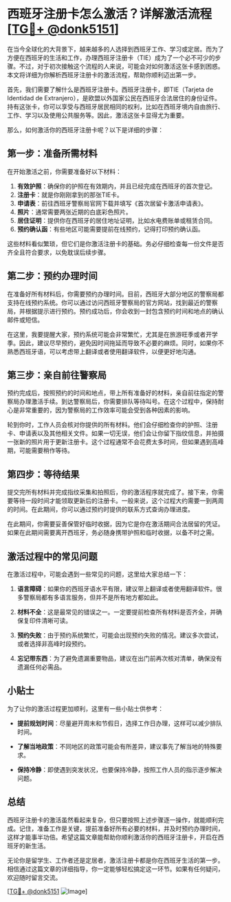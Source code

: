 # 西班牙注册卡怎么激活？详解激活流程[[TG💪+ @donk5151](https://t.me/s/donk5151)]

在当今全球化的大背景下，越来越多的人选择到西班牙工作、学习或定居。而为了方便在西班牙的生活和工作，办理西班牙注册卡（TIE）成为了一个必不可少的步骤。不过，对于初次接触这个流程的人来说，可能会对如何激活这张卡感到困惑。本文将详细为你解析西班牙注册卡的激活流程，帮助你顺利迈出第一步。

首先，我们需要了解什么是西班牙注册卡。西班牙注册卡，即TIE（Tarjeta de Identidad de Extranjero），是欧盟以外国家公民在西班牙合法居住的身份证件。持有这张卡，你可以享受与西班牙居民相同的权利，比如在西班牙境内自由旅行、工作、学习以及使用公共服务等。因此，激活这张卡显得尤为重要。

那么，如何激活你的西班牙注册卡呢？以下是详细的步骤：

## 第一步：准备所需材料

在开始激活之前，你需要准备好以下材料：

1. **有效护照**：确保你的护照在有效期内，并且已经完成在西班牙的首次登记。
2. **注册卡**：就是你刚刚拿到的那张TIE卡。
3. **申请表**：前往西班牙警察局官网下载并填写《首次居留卡激活申请表》。
4. **照片**：通常需要两张近期的白底彩色照片。
5. **居住证明**：提供你在西班牙的居住地址证明，比如水电费账单或租赁合同。
6. **预约确认函**：有些地区可能需要提前在线预约，记得打印预约确认函。

这些材料看似繁琐，但它们是你激活注册卡的基础。务必仔细检查每一份文件是否齐全且符合要求，以免耽误后续步骤。

## 第二步：预约办理时间

在准备好所有材料后，你需要预约办理时间。目前，西班牙大部分地区的警察局都支持在线预约系统。你可以通过访问西班牙警察局的官方网站，找到最近的警察局，并根据提示进行预约。预约成功后，你会收到一封包含预约时间和地点的确认邮件或短信。

在这里，我要提醒大家，预约系统可能会非常繁忙，尤其是在旅游旺季或者开学季。因此，建议尽早预约，避免因时间拖延而导致不必要的麻烦。同时，如果你不熟悉西班牙语，可以考虑带上翻译或者使用翻译软件，以便更好地沟通。

## 第三步：亲自前往警察局

预约完成后，按照预约的时间和地点，带上所有准备好的材料，亲自前往指定的警察局办理激活手续。到达警察局后，你需要排队等待叫号。在这个过程中，保持耐心是非常重要的，因为警察局的工作效率可能会受到各种因素的影响。

轮到你时，工作人员会核对你提供的所有材料。他们会仔细检查你的护照、注册卡、申请表以及其他相关文件。如果一切无误，他们会让你留下指纹信息，并拍摄一张新的照片用于更新注册卡。这个过程通常不会花费太多时间，但如果遇到高峰期，可能需要稍作等待。

## 第四步：等待结果

提交完所有材料并完成指纹采集和拍照后，你的激活程序就完成了。接下来，你需要等待一段时间才能领取更新后的注册卡。一般来说，这个过程大约需要一到两周的时间。在此期间，你可以通过预约时提供的联系方式查询办理进度。

在此期间，你需要妥善保管好临时收据，因为它是你在激活期间合法居留的凭证。如果在此期间需要离开西班牙，务必随身携带护照和临时收据，以备不时之需。

## 激活过程中的常见问题

在激活过程中，可能会遇到一些常见的问题，这里给大家总结一下：

1. **语言障碍**：如果你的西班牙语水平有限，建议带上翻译或者使用翻译软件。很多警察局都有多语言服务，但并不是所有地方都如此。
   
2. **材料不全**：这是最常见的错误之一。一定要提前检查所有材料是否齐全，并确保复印件清晰可读。

3. **预约失败**：由于预约系统繁忙，可能会出现预约失败的情况。建议多次尝试，或者选择非高峰时段预约。

4. **忘记带东西**：为了避免遗漏重要物品，建议在出门前再次核对清单，确保没有遗漏任何必需品。

## 小贴士

为了让你的激活过程更加顺利，这里有一些小贴士供参考：

- **提前规划时间**：尽量避开周末和节假日，选择工作日办理，这样可以减少排队时间。
  
- **了解当地政策**：不同地区的政策可能会有所差异，建议事先了解当地的特殊要求。

- **保持冷静**：即使遇到突发状况，也要保持冷静，按照工作人员的指示逐步解决问题。

## 总结

西班牙注册卡的激活虽然看起来复杂，但只要按照上述步骤逐一操作，就能顺利完成。记住，准备工作是关键，提前准备好所有必要的材料，并及时预约办理时间，这样才能事半功倍。希望这篇文章能帮助你顺利激活你的西班牙注册卡，开启在西班牙的新生活。

无论你是留学生、工作者还是定居者，激活注册卡都是你在西班牙生活的第一步。相信通过这篇文章的详细指导，你一定能够轻松搞定这一环节。如果有任何疑问，欢迎随时留言交流。

[[TG💪+ @donk5151](https://t.me/s/donk5151) ![Image](https://i.postimg.cc/rwNCRYN7/Snipaste-2025-04-30-17-27-05.png)]